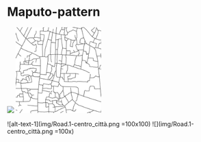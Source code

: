# Maputo-pattern

<img src="img/Road.1-centro_città.png" width=200>
<img src="img/Road.2-quartieri_informali.png" width=200>


![alt-text-1](img/Road.1-centro_città.png =100x100) 
![](img/Road.1-centro_città.png =100x)
